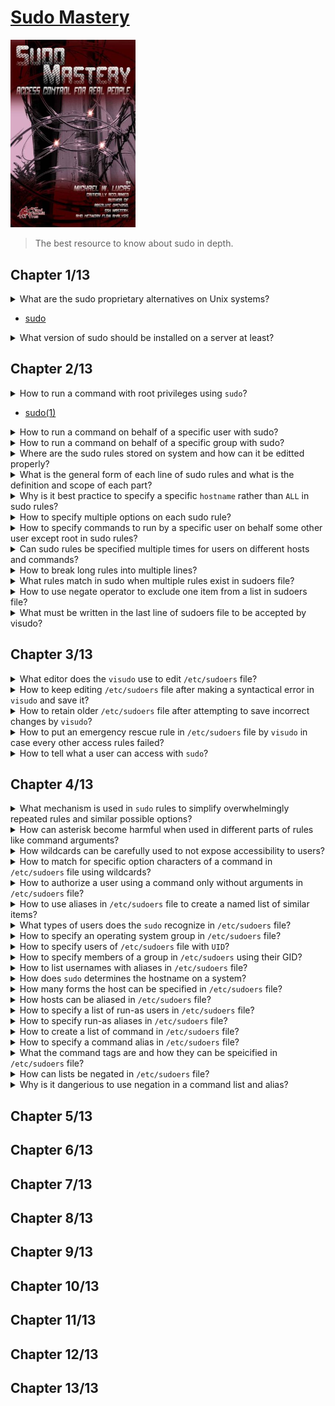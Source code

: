 # [Sudo Mastery](https://www.amazon.com/Michael-Lucas-Mastery-2013-11-24-Paperback/dp/B00L8GSQEC/ref=sr_1_2?keywords=sudo+mastery&qid=1665470404&qu=eyJxc2MiOiIwLjg3IiwicXNhIjoiMC45OSIsInFzcCI6IjAuOTIifQ%3D%3D&sr=8-2)
<img alt="9781493626205" src="../covers/9781493626205.jpg" width="200"/>

> The best resource to know about sudo in depth.

## Chapter 1/13

<details>
<summary>What are the sudo proprietary alternatives on Unix systems?</summary>

* OpenSolaris-based systems have `pfexec` and role-based access control.
* HP has `pbrun`.
* `sudo` on other Unix systems.
</details>

* [sudo](https://sudo.wd)

<details>
<summary>What version of sudo should be installed on a server at least?</summary>

> v1.8.8 is the least version.
> Older than that need to immediately be upgraded by source or prebuilt packages.
</details>

## Chapter 2/13

<details>
<summary>How to run a command with root privileges using <code>sudo</code>?</summary>

```sh
sudo command
```
</details>

* [sudo(1)](https://manpages.org/sudo/1)

<details>
<summary>How to run a command on behalf of a specific user with sudo?</summary>

```sh
sudo -u user command
```
</details>

<details>
<summary>How to run a command on behalf of a specific group with sudo?</summary>

> When group ID is desired, put a escaped hash mark before the GID, unless you're on `tcsh` shell.

```sh
sudo -g group command
sudo -g \#gid command
```
</details>

<details>
<summary>Where are the sudo rules stored on system and how can it be editted properly?</summary>

> sudo rules are in `/etc/sudoers` but should never be editted by hand.
> `visudo` should always be used to change sudo rules.
</details>

<details>
<summary>What is the general form of each line of sudo rules and what is the definition and scope of each part?</summary>

> `username` might also be a system group, or an alias defined within sudoers.
> `host` is the hostname of the system that this rule applies to when sudoers file is shared across multiple systems.
> `command` lists the full path to each command this rule applies to.
> `ALL` matches every possible option for each of these parts.

```conf
username host = command
```
</details>

<details>
<summary>Why is it best practice to specify a specific <code>hostname</code> rather than <code>ALL</code> in sudo rules?</summary>

> Most commonly ALL is ste as `host` because most system administrators configure sudo on per-host basis.
> Separately managing every server and defining the server as `ALL` means "this server", but it's best practice to put the server name as `host`.
</details>

<details>
<summary>How to specify multiple options on each sudo rule?</summary>

```sh
sofia,nora,lucy ubuntu = /user/bin/mount, /usr/bin/umount
```

> Users `sofia`, `nora`, and `lucy` can run `mount` and `umount` commands on the server `ubuntu`.
</details>

<details>
<summary>How to specify commands to run by a specific user on behalf some other user except root in sudo rules?</summary>

> Some applications must run by specific users to work correctly.
> A user other than `root` can be specified in parenthesis, if sudo policy permits it.

```sh
emma debian = (oracle) ALL
```

> User `emma` can run any commands on the server `debian`, but only as the user `oracle`.
</details>

<details>
<summary>Can sudo rules be specified multiple times for users on different hosts and commands?</summary>

> Yes, separate rules on each line, but separate users, hosts and commands by comman on one line as much as possible.

```cpp
elena www = (oracle) ALL
elena www = /usr/bin/mount, /usr/bin/umount
```
</details>

<details>
<summary>How to break long rules into multiple lines?</summary>

> End a line with a backslash to continue rules on the next line.

```sh
emma,elena,sofia www,dns,mail = /usr/bin/mount, /usr/bin/umount, \
    /usr/bin/fdisk
```
</details>

<details>
<summary>What rules match in sudo when multiple rules exist in sudoers file?</summary>

> Last matching rule wins.
> If two rules conflict, the last matching rule wins.
</details>

<details>
<summary>How to use negate operator to exclude one item from a list in sudoers file?</summary>

> Negation operator `!` can be used to apply to everything except a specific user, host ro command.
> Negation operator `!` can also be used to turn off options.
</details>

<details>
<summary>What must be written in the last line of sudoers file to be accepted by visudo?</summary>

> Last sudoers line must be an empty line, otherwise visudo comlains it.
</details>

## Chapter 3/13

<details>
<summary>What editor does the <code>visudo</code> use to edit <code>/etc/sudoers</code> file?</summary>

> Default editor for `visudo` is `vi` which is in most of the systems are linked to `vim`.

```sh
export EDITOR=/usr/bin/vim
visudo
```
</details>

<details>
<summary>How to keep editing <code>/etc/sudoers</code> file after making a syntactical error in <code>visudo</code> and save it?</summary>

> `visudo` asks user to edit file again by pressing `e` and go back into file before overwriting <code>/etc/sudoers</code> file happens.
</details>

<details>
<summary>How to retain older <code>/etc/sudoers</code> file after attempting to save incorrect changes by <code>visudo</code>?</summary>

> `visudo` asks user to press `x` and remove recent changes and then retain old policies.
</details>

<details>
<summary>How to put an emergency rescue rule in <code>/etc/sudoers</code> file by <code>visudo</code> in case every other access rules failed?</summary>

> The last matching rule wins, so the last rule is strongly recommended to give your account the right to run <code>visudo</code>.

```sh
brian ALL = /usr/bin/visudo
```
</details>

<details>
<summary>How to tell what a user can access with <code>sudo</code>?</summary>

> Only <code>root</code> and <code>users</code> that can run <code>ALL</code> commands on the current host can use <code>-U</code>.

```sh
sudo -l
```
</details>

## Chapter 4/13

<details>
<summary>What mechanism is used in <code>sudo</code> rules to simplify overwhelmingly repeated rules and similar possible options?</summary>

> Lists and aliases simplify repetition of rule items using wildcards.  
> Wildcards can be used to match hosts, filesystem paths, and command-line arguments.

```sh
sofia dns? = ALL
elena mail[1-4] = ALL
claire www[a-z]* = ALL
pete ALL = /usr/sbin/*, /usr/local/sbin/*
```
</details>

<details>
<summary>How can asterisk become harmful when used in different parts of rules like command arguments?</summary>

> Asterisk matches everything and can give users the possibility of adding multiple arguments and breaking the responsibility chain of commands.

```sh
evil ALL = /usr/bin/cat /var/log/messages*
```

> This can be extended like below, which is definitely not intended:

```sh
sudo cat /var/log/messages /etc/passwd /etc/sudoers
```
</details>

<details>
<summary>How wildcards can be carefully used to not expose accessibility to users?</summary>

> Use limited wildcards to match specific characters, like using `[0-9]` instead of `*`.

```sh
alisa ALL = /usr/bin/tail -f /var/log/messages, /usr/bin/tail -f /var/log/messages??
```
</details>

<details>
<summary>How to match for specific option characters of a command in <code>/etc/sudoers</code> file using wildcards?</summary>

```sh
rosa ALL = /usr/bin/ss -[tuSlnp]
```
</details>

<details>
<summary>How to authorize a user using a command only without arguments in <code>/etc/sudoers</code> file?</summary>

> Two double quotes with no space between them tell sudoers to only match the empty string.

```sh
sara ALL = /usr/bin/dmesg ""
```
</details>

<details>
<summary>How to use aliases in <code>/etc/sudoers</code> file to create a named list of similar items?</summary>

> You can use aliases to refer to the user running the command, the hosts sudo is run on, the user the command is run as, or the commands being run.

> Alias names can only include capital letters, numbers, and underscores.
> The name must begin with a capital letter.

> You must define aliases before using them.

```sh
Cmnd_Alias NETWORK = /usr/bin/ip, /usr/bin/ss
User_Alias DEVOPS = tatiana, alisa, christina
DEVOPS ALL = NETWORK
```
</details>

<details>
<summary>What types of users does the <code>sudo</code> recognize in <code>/etc/sudoers</code> file?</summary>

1. **Operating System Groups:** group names start with percent sign `%` in front of them.
2. **User ID**: You can use user ID numbers in sudoers by putting a hash mark `#` before them.
3. **Group ID:** If you don't want to use group names, use GID numbers prefaced by `%#`.
4. **NetGroup:** Stop using NIS, but in case you had to use it, put a plus sign `+` in front of the user names.
5. **Non-Unix Group:** If sudo has necessary plugins to use user management sources beyond Unix systems, preface users with `:`. Users can be enclosed with double quotes.
6. **Non-Unix Group ID:** Similar to previous but preface groups with `%:#`.
7. **User Alias:** List of system users can be aliased together and be named.
</details>

<details>
<summary>How to specify an operating system group in <code>/etc/sudoers</code> file?</summary>

> **Operating System Groups:** group names start with percent sign `%` in front of them.

```sh
%dba db1 = (oracle) /opt/oracle/bin/*
```

> Everyone in the `dba` group can run all the commands in the directory `/opt/oracle/bin`, as `oracle`, on the server `db1`.

> Some operating systems have a system group for users who can become `root`, like `admin` on Ubuntu, and who may use the root password, like `wheel` on BSD-based systems.

> members of `wheel` can already use `su` to become `root`.
> But this lets people acclimate to using sudo in their day to day work.
</details>

<details>
<summary>How to specify users of <code>/etc/sudoers</code> file with <code>UID</code>?</summary>

> **User ID:** You can use user ID numbers in sudoers by putting a hash mark `#` before them.

```sh
#1000 ALL = /usr/bin/reboot
```
</details>

<details>
<summary>How to specify members of a group in <code>/etc/sudoers</code> using their GID?</summary>

> **Group ID:** If you don't want to use group names, use GID numbers prefaced by `%#`.

> On a traditional BSD system, `wheel` is group 0.

```sh
%#0 ALL = ALL
```
</details>

<details>
<summary>How to list usernames with aliases in <code>/etc/sudoers</code> file?</summary>

> A user alias is a list of system users.

> All user alias definitions start with `User_Alias`.

```sh
User_Alias SYSADMINS = rosa
User_Alias MONITORING = alice, christiana
```

> Any type of usernames can be speicified in user aliases.

```sh
User_Alias #1000, %#1000, %devops
```
</details>

<details>
<summary>How does <code>sudo</code> determines the hostname on a system?</summary>

> Sudo determines the name of the local host by running hostname.
> It does not rely on DNS, /etc/hosts, LDAP, or any other name directory.

> This means that your hostnames in sudoers must match the hostname set on the local machine.
> Change the hostname and sudo breaks.

```sh
hostname
```
</details>

<details>
<summary>How many forms the host can be specified in <code>/etc/sudoers</code> file?</summary>

* Host names
* IP addresses

```sh
peter www = ALL
mike 192.0.2.1 = ALL
hank 192.0.2.0/24 = ALL
jake 198.42.100.0/255.255.255.0 = ALL
```
</details>

<details>
<summary>How hosts can be aliased in <code>/etc/sudoers</code> file?</summary>

```sh
Host_Alias DMZ = 192.0.2.0/24, 192.42.100.0/255.255.255.0, www
lucy DMZ = all
```
</details>

<details>
<summary>How to specify a list of run-as users in <code>/etc/sudoers</code> file?</summary>

> All types of usernames can also be applied to run-as user list.

```sh
christina db[0-9] = (oracle,postgres,mysql) ALL
rachel ALL = (%devops,%dbms) ALL
```
</details>

<details>
<summary>How to specify run-as aliases in <code>/etc/sudoers</code> file?</summary>

```sh
Runas_Alias DBMS = oracle, postgres, mysql
rachel db[0-9] = (DBMS) ALL
```
</details>

<details>
<summary>How to create a list of command in <code>/etc/sudoers</code> file?</summary>

```sh
kate ALL = /usr/bin/ip, /usr/bin/ss, /usr/bin/wpa_supplicant
```
</details>

<details>
<summary>How to specify a command alias in <code>/etc/sudoers</code> file?</summary>

```sh
Cmnd_Alias NETWORK = /usr/bin/ip, /usr/bin/ss, /usr/bin/wpa_supplicant
kate ALL = NETWORK
```
</details>

<details>
<summary>What the command tags are and how they can be speicified in <code>/etc/sudoers</code> file?</summary>

> A tag appears before the command list, separated from the commands by a colon.
> Tag names are all capitals, without any numbers or symbols.
> A tag affects all the commands in the list following the tag.

```sh
karen ALL = NOEXEC: ALL
```
</details>

<details>
<summary>How can lists be negated in <code>/etc/sudoers</code> file?</summary>

> **DO NOT USE NEGATION IN COMMAND LIST AND ALIASES!**

```sh
User_Alias ADMINS = %wheel, !kate
ADMINS ALL = ALL
```

> The members of group wheel, with one exception, get full access to the system.
</details>

<details>
<summary>Why is it dangerious to use negation in a command list and alias?</summary>

> Excluding commands is a bad idea. There is no way to exclude all insecure commands.

```conf
Cmnd_Alias BECOME_ROOT = /usr/bin/sh, /usr/bin/bash, /usr/bin/su
%wheel ALL = ALL, !BECOME_ROOT
```

```sh
cp /usr/bin/bash /tmp/bash
sudo /tmp/bash
id
```
</details>

## Chapter 5/13
## Chapter 6/13
## Chapter 7/13
## Chapter 8/13
## Chapter 9/13
## Chapter 10/13
## Chapter 11/13
## Chapter 12/13
## Chapter 13/13
